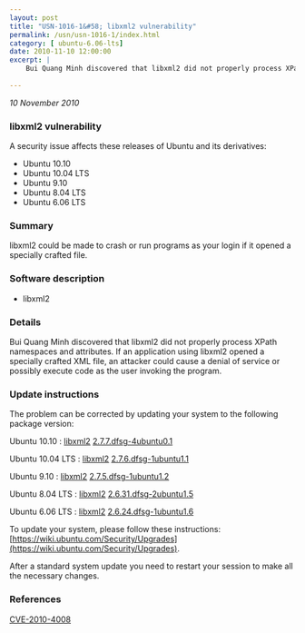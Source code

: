 ```yaml
---
layout: post
title: "USN-1016-1&#58; libxml2 vulnerability"
permalink: /usn/usn-1016-1/index.html
category: [ ubuntu-6.06-lts]
date: 2010-11-10 12:00:00
excerpt: |
    Bui Quang Minh discovered that libxml2 did not properly process XPath namespaces and attributes. If an application using libxml2 opened a specially crafted XML file, an attacker could cause a denial of service or possibly execute code as the user invoking the program. 
    
--- 
```

 
 

*10 November 2010*

### libxml2 vulnerability

A security issue affects these releases of Ubuntu and its derivatives:

* Ubuntu 10.10
* Ubuntu 10.04 LTS
* Ubuntu 9.10
* Ubuntu 8.04 LTS
* Ubuntu 6.06 LTS

### Summary

libxml2 could be made to crash or run programs as your login if it opened a specially crafted file.

### Software description

* libxml2 

### Details

Bui Quang Minh discovered that libxml2 did not properly process XPath namespaces and attributes. If an application using libxml2 opened a specially crafted XML file, an attacker could cause a denial of service or possibly execute code as the user invoking the program. 

### Update instructions

The problem can be corrected by updating your system to the following package version:

Ubuntu 10.10
 : [libxml2](https://launchpad.net/ubuntu/+source/libxml2) <span> [2.7.7.dfsg-4ubuntu0.1](https://launchpad.net/ubuntu/+source/libxml2/2.7.7.dfsg-4ubuntu0.1) </span> 

Ubuntu 10.04 LTS
 : [libxml2](https://launchpad.net/ubuntu/+source/libxml2) <span> [2.7.6.dfsg-1ubuntu1.1](https://launchpad.net/ubuntu/+source/libxml2/2.7.6.dfsg-1ubuntu1.1) </span> 

Ubuntu 9.10
 : [libxml2](https://launchpad.net/ubuntu/+source/libxml2) <span> [2.7.5.dfsg-1ubuntu1.2](https://launchpad.net/ubuntu/+source/libxml2/2.7.5.dfsg-1ubuntu1.2) </span> 

Ubuntu 8.04 LTS
 : [libxml2](https://launchpad.net/ubuntu/+source/libxml2) <span> [2.6.31.dfsg-2ubuntu1.5](https://launchpad.net/ubuntu/+source/libxml2/2.6.31.dfsg-2ubuntu1.5) </span> 

Ubuntu 6.06 LTS
 : [libxml2](https://launchpad.net/ubuntu/+source/libxml2) <span> [2.6.24.dfsg-1ubuntu1.6](https://launchpad.net/ubuntu/+source/libxml2/2.6.24.dfsg-1ubuntu1.6) </span> 

To update your system, please follow these instructions: [https://wiki.ubuntu.com/Security/Upgrades](https://wiki.ubuntu.com/Security/Upgrades).

After a standard system update you need to restart your session to make all the necessary changes. 

### References

 
 [CVE-2010-4008](http://people.ubuntu.com/~ubuntu-security/cve/CVE-2010-4008)
 

